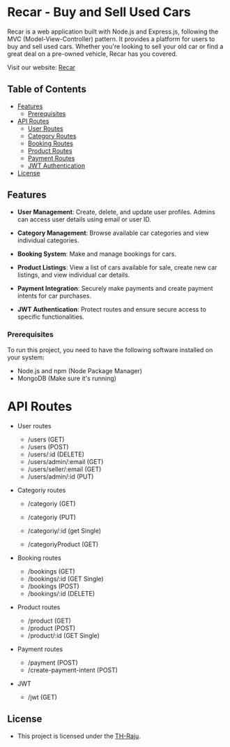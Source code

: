 # Recar - Buy and Sell Used Cars

Recar is a web application built with Node.js and Express.js, following the MVC (Model-View-Controller) pattern. It provides a platform for users to buy and sell used cars. Whether you're looking to sell your old car or find a great deal on a pre-owned vehicle, Recar has you covered.

Visit our website: [Recar](https://resale-handing.web.app/)

## Table of Contents

- [Features](#features)
  - [Prerequisites](#prerequisites)
- [API Routes](#api-routes)
  - [User Routes](#user-routes)
  - [Category Routes](#category-routes)
  - [Booking Routes](#booking-routes)
  - [Product Routes](#product-routes)
  - [Payment Routes](#payment-routes)
  - [JWT Authentication](#jwt-authentication)
- [License](#license)

## Features

- **User Management**: Create, delete, and update user profiles. Admins can access user details using email or user ID.

- **Category Management**: Browse available car categories and view individual categories.

- **Booking System**: Make and manage bookings for cars.

- **Product Listings**: View a list of cars available for sale, create new car listings, and view individual car details.

- **Payment Integration**: Securely make payments and create payment intents for car purchases.

- **JWT Authentication**: Protect routes and ensure secure access to specific functionalities.

### Prerequisites

To run this project, you need to have the following software installed on your system:

- Node.js and npm (Node Package Manager)
- MongoDB (Make sure it's running)

# API Routes

- User routes

  - /users (GET)
  - /users (POST)
  - /users/:id (DELETE)
  - /users/admin/:email (GET)
  - /users/seller/:email (GET)
  - /users/admin/:id (PUT)

- Categoriy routes

  - /categoriy (GET)
  - /categoriy (PUT)
  - /categoriy/:id (get Single)

  - /categoriyProduct (GET)

- Booking routes

  - /bookings (GET)
  - /bookings/:id (GET Single)
  - /bookings (POST)
  - /bookings/:id (DELETE)

- Product routes

  - /product (GET)
  - /product (POST)
  - /product/:id (GET Single)

- Payment routes

  - /payment (POST)
  - /create-payment-intent (POST)

- JWT
  - /jwt (GET)

## License

- This project is licensed under the [TH-Raju](https://tofajjol-hosen-raju.web.app/).
